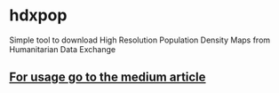 # hdxpop
Simple tool to download High Resolution Population Density Maps from Humanitarian Data Exchange

## [For usage go to the medium article](https://medium.com/@samapriyaroy/community-datasets-in-google-earth-engine-an-experiment-b72daa474819)

